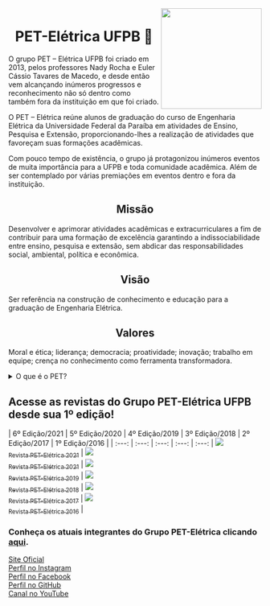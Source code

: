 <a href="http://www.cear.ufpb.br/pet" target="_blank" rel="external">
  <img src="https://user-images.githubusercontent.com/77749126/105269334-7ad34e80-5b72-11eb-91ea-105179fc3ce0.png" align="right" width="200px">
</a>

<h1 align="center">PET-Elétrica UFPB 👋</h1>

O grupo PET – Elétrica UFPB foi criado em 2013, pelos professores Nady Rocha e Euler Cássio Tavares de Macedo, e desde então vem alcançando inúmeros progressos e reconhecimento não só dentro como também fora da instituição em que foi criado.

O PET – Elétrica reúne alunos de graduação do curso de Engenharia Elétrica da Universidade Federal da Paraíba em atividades de Ensino, Pesquisa e Extensão, proporcionando-lhes a realização de atividades que favoreçam suas formações acadêmicas.

Com pouco tempo de existência, o grupo já protagonizou inúmeros eventos de muita importância para a UFPB e toda comunidade acadêmica. Além de ser contemplado por várias premiações em eventos dentro e fora da instituição.

<h2 align="center">Missão</h2>

Desenvolver e aprimorar atividades acadêmicas e extracurriculares a fim de contribuir para uma formação de excelência garantindo a indissociabilidade entre ensino, pesquisa e extensão, sem abdicar das responsabilidades social, ambiental, política e econômica.

<h2 align="center">Visão</h2>

Ser referência na construção de conhecimento e educação para a graduação de Engenharia Elétrica.

<h2 align="center">Valores</h2>

Moral e ética; liderança; democracia; proatividade; inovação; trabalho em equipe; crença no conhecimento como ferramenta transformadora.

<details>
  <summary>
    <span>O que é o PET?</span>
  </summary>
  <p>
    O PET - Programa de Educação Tutorial foi criado em 1979 pela Coordenação de Aperfeiçoamento de Pessoal de Nível Superior - CAPES com o nome Programa Especial de Treinamento – PET que atualmente está sob responsabilidade da Diretoria de Políticas e Programas de Graduação (DIPES/SESu), sendo acompanhado pela Coordenação Geral de Relações Estudantis (CGRE) e é identificado como Programa de Educação Tutorial.<br>
    O Programa é composto por grupos tutoriais de aprendizagem e busca propiciar aos alunos, sob a orientação de um professor tutor, condições para a realização de atividades extracurriculares que complementem a sua formação acadêmica, procurando atender mais plenamente às necessidades do próprio curso de graduação e/ou ampliar e aprofundar os objetivos e os conteúdos programáticos que integram sua grade curricular. Espera-se, assim, proporcionar a melhoria da qualidade acadêmica dos cursos de graduação apoiados pelo PET.<br>
    As atividades extracurriculares que compõem o Programa têm como objetivo garantir aos alunos do curso de graduação oportunidades de vivenciar experiências não presentes em estruturas curriculares convencionais, visando a sua formação global e favorecendo a formação acadêmica, tanto para a integração no mercado profissional quanto para o desenvolvimento de estudos em programas de pós-graduação.<br>
    O Programa de Educação Tutorial constitui-se, portanto, em uma modalidade de investimento acadêmico em cursos de graduação que têm sérios compromissos epistemológicos, pedagógicos, éticos e sociais. Com uma concepção baseada em grupos tutoriais de aprendizagem e orientado pelo objetivo de formar globalmente o aluno, o PET não visa apenas proporcionar aos bolsistas e aos alunos do curso uma gama nova e diversificada de conhecimento acadêmico, mas assume a responsabilidade de contribuir para sua melhor qualificação como pessoa humana e como membro da sociedade.<br>
    A médio e longo prazo, a SESu/MEC espera fomentar a formação de profissionais de nível superior, nas diversas áreas do conhecimento, dotados de elevados padrões científicos, técnicos, éticos e com responsabilidade social e que sejam capazes de uma atuação no sentido da transformação da realidade nacional, em especial como docentes e pesquisadores pós-graduados em áreas profissionais.
  </p>
</details>

## Acesse as revistas do Grupo PET-Elétrica UFPB desde sua 1º edição!

| 6º Edição/2021 | 5º Edição/2020 | 4º Edição/2019 | 3º Edição/2018 | 2º Edição/2017 | 1º Edição/2016 |
| :---: | :---: | :---: | :---: | :---: |
[<img src="http://www.cear.ufpb.br/peteletrica/contents/imagens/revista-2021.jpeg/@@images/4d28db65-cab7-476e-84f7-37ec16d16b89.jpeg" > <br> <sub>Revista PET-Elétrica 2021</sub>](https://issuu.com/peteletrica/docs/revista2021) | [<img src="http://www.cear.ufpb.br/peteletrica/contents/imagens/revista_2020.png" > <br> <sub>Revista PET-Elétrica 2021</sub>](https://issuu.com/peteletrica/docs/revistapeteletrica2020) | [<img src="https://user-images.githubusercontent.com/77749126/105650485-a320bd00-5e92-11eb-9937-8f42b0501810.png" > <br> <sub>Revista PET-Elétrica 2019</sub>](https://issuu.com/peteletrica/docs/revista_2020_-_vers_o_15) | [<img src="https://user-images.githubusercontent.com/77749126/105650484-a2882680-5e92-11eb-885a-82177b9a7984.png" > <br> <sub>Revista PET-Elétrica 2018</sub>](https://issuu.com/peteletrica/docs/revista_pet-el_trica_2018) | [<img src="https://user-images.githubusercontent.com/77749126/105650483-a2882680-5e92-11eb-8c4d-29a1e999cff8.png" > <br> <sub>Revista PET-Elétrica 2017</sub>](https://issuu.com/peteletrica/docs/revista_pet_2017)  | [<img src="https://user-images.githubusercontent.com/77749126/105650482-a156f980-5e92-11eb-9e5e-38382c706dfe.png" > <br> <sub>Revista PET-Elétrica 2016</sub>](https://issuu.com/peteletrica/docs/revistapeteletrica)   |

<!--
![revista_2016](https://user-images.githubusercontent.com/77749126/105650482-a156f980-5e92-11eb-9e5e-38382c706dfe.png)
![revista_2017](https://user-images.githubusercontent.com/77749126/105650483-a2882680-5e92-11eb-8c4d-29a1e999cff8.png)
![revista_2018](https://user-images.githubusercontent.com/77749126/105650484-a2882680-5e92-11eb-885a-82177b9a7984.png)
![revista_2019](https://user-images.githubusercontent.com/77749126/105650485-a320bd00-5e92-11eb-9937-8f42b0501810.png)
-->

<!--### Acesse o nosso site clicando [aqui](http://www.cear.ufpb.br/peteletrica).-->

### Conheça os atuais integrantes do Grupo PET-Elétrica clicando [aqui](http://www.cear.ufpb.br/peteletrica/contents/menu/institucional/integrantes).

[Site Oficial](http://www.cear.ufpb.br/peteletrica)  
[Perfil no Instagram](https://www.instagram.com/peteletrica/)  
[Perfil no Facebook](https://www.facebook.com/peteletricaufpb/)  
[Perfil no GitHub](https://github.com/PETEletricaUFPB)  
[Canal no YouTube](https://www.youtube.com/c/PETEl%C3%A9tricaUFPBMinicursos)  

<!--
<div style="margin-left:30px">
  <div style="margin-left:30px">
    <a href="http://www.cear.ufpb.br/pet" target="_blank" rel="external">
      <img src="https://user-images.githubusercontent.com/77749126/105632698-55c13300-5e33-11eb-9e70-cbc38410c01d.png" width="40px" style="margin-left:30px">
    </a>
  </div>
  <div width="100px">
    <a href="hwww.facebook.com/peteletricaufpb" target="_blank" rel="external">
      <img src="https://user-images.githubusercontent.com/77749126/105632695-54900600-5e33-11eb-8a00-c00b32104768.png" width="40px">
    </a>
  </div>
  <div width="100px">
    <a href="https://github.com/PETEletricaUFPB" target="_blank" rel="external">
      <img src="https://user-images.githubusercontent.com/77749126/105632699-55c13300-5e33-11eb-8d9b-82721fa4e05f.png" width="40px">
    </a>
  </div>
  <div width="100px">
    <a href="https://www.instagram.com/peteletrica/" target="_blank" rel="external">
      <img src="https://user-images.githubusercontent.com/77749126/105632697-55289c80-5e33-11eb-9340-f3010902956f.png" width="40px">
    </a>
  </div>
</div>
-->


